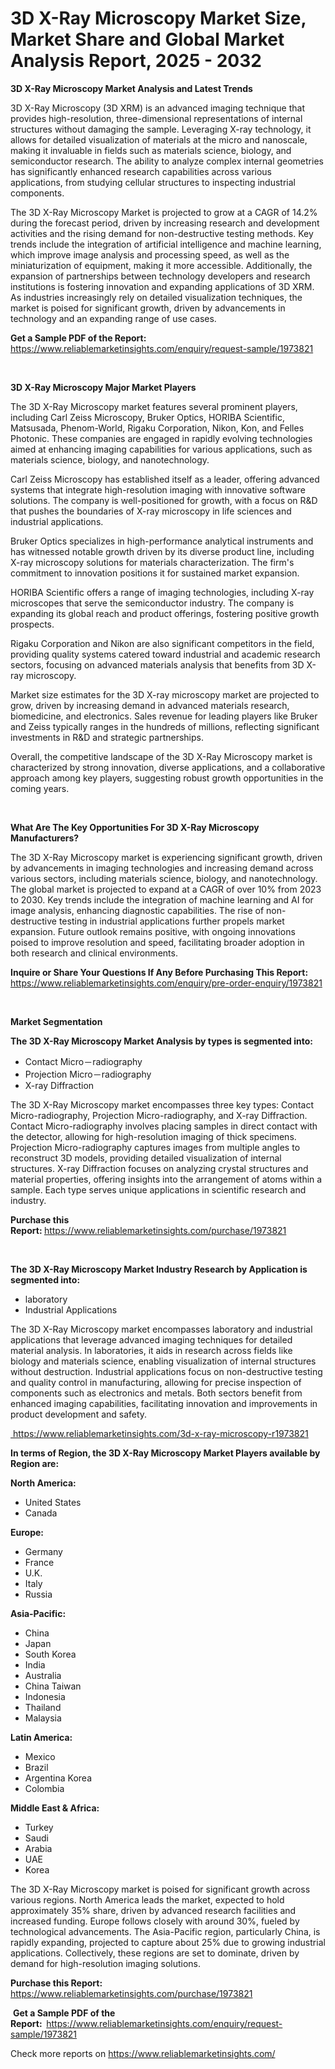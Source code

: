 <p><h1>3D X-Ray Microscopy Market Size, Market Share and Global Market Analysis Report, 2025 - 2032</h1></p><p><strong>3D X-Ray Microscopy Market Analysis and Latest Trends</strong></p>
<p><p>3D X-Ray Microscopy (3D XRM) is an advanced imaging technique that provides high-resolution, three-dimensional representations of internal structures without damaging the sample. Leveraging X-ray technology, it allows for detailed visualization of materials at the micro and nanoscale, making it invaluable in fields such as materials science, biology, and semiconductor research. The ability to analyze complex internal geometries has significantly enhanced research capabilities across various applications, from studying cellular structures to inspecting industrial components.</p><p>The 3D X-Ray Microscopy Market is projected to grow at a CAGR of 14.2% during the forecast period, driven by increasing research and development activities and the rising demand for non-destructive testing methods. Key trends include the integration of artificial intelligence and machine learning, which improve image analysis and processing speed, as well as the miniaturization of equipment, making it more accessible. Additionally, the expansion of partnerships between technology developers and research institutions is fostering innovation and expanding applications of 3D XRM. As industries increasingly rely on detailed visualization techniques, the market is poised for significant growth, driven by advancements in technology and an expanding range of use cases.</p></p>
<p><strong>Get a Sample PDF of the Report:&nbsp;</strong> <a href="https://www.reliablemarketinsights.com/enquiry/request-sample/1973821?utm_campaign=2102&utm_medium=2&utm_source=Github&utm_content=ia&utm_term=01032025&utm_id=3d-x-ray-microscopy">https://www.reliablemarketinsights.com/enquiry/request-sample/1973821</a></p>
<p>&nbsp;</p>
<p><strong>3D X-Ray Microscopy Major Market Players</strong></p>
<p><p>The 3D X-Ray Microscopy market features several prominent players, including Carl Zeiss Microscopy, Bruker Optics, HORIBA Scientific, Matsusada, Phenom-World, Rigaku Corporation, Nikon, Kon, and Felles Photonic. These companies are engaged in rapidly evolving technologies aimed at enhancing imaging capabilities for various applications, such as materials science, biology, and nanotechnology.</p><p>Carl Zeiss Microscopy has established itself as a leader, offering advanced systems that integrate high-resolution imaging with innovative software solutions. The company is well-positioned for growth, with a focus on R&D that pushes the boundaries of X-ray microscopy in life sciences and industrial applications.</p><p>Bruker Optics specializes in high-performance analytical instruments and has witnessed notable growth driven by its diverse product line, including X-ray microscopy solutions for materials characterization. The firm's commitment to innovation positions it for sustained market expansion.</p><p>HORIBA Scientific offers a range of imaging technologies, including X-ray microscopes that serve the semiconductor industry. The company is expanding its global reach and product offerings, fostering positive growth prospects.</p><p>Rigaku Corporation and Nikon are also significant competitors in the field, providing quality systems catered toward industrial and academic research sectors, focusing on advanced materials analysis that benefits from 3D X-ray microscopy.</p><p>Market size estimates for the 3D X-ray microscopy market are projected to grow, driven by increasing demand in advanced materials research, biomedicine, and electronics. Sales revenue for leading players like Bruker and Zeiss typically ranges in the hundreds of millions, reflecting significant investments in R&D and strategic partnerships.</p><p>Overall, the competitive landscape of the 3D X-Ray Microscopy market is characterized by strong innovation, diverse applications, and a collaborative approach among key players, suggesting robust growth opportunities in the coming years.</p></p>
<p>&nbsp;</p>
<p><strong>What Are The Key Opportunities For 3D X-Ray Microscopy Manufacturers?</strong></p>
<p><p>The 3D X-Ray Microscopy market is experiencing significant growth, driven by advancements in imaging technologies and increasing demand across various sectors, including materials science, biology, and nanotechnology. The global market is projected to expand at a CAGR of over 10% from 2023 to 2030. Key trends include the integration of machine learning and AI for image analysis, enhancing diagnostic capabilities. The rise of non-destructive testing in industrial applications further propels market expansion. Future outlook remains positive, with ongoing innovations poised to improve resolution and speed, facilitating broader adoption in both research and clinical environments.</p></p>
<p><strong>Inquire or Share Your Questions If Any Before Purchasing This Report:</strong> <a href="https://www.reliablemarketinsights.com/enquiry/pre-order-enquiry/1973821?utm_campaign=2102&utm_medium=2&utm_source=Github&utm_content=ia&utm_term=01032025&utm_id=3d-x-ray-microscopy">https://www.reliablemarketinsights.com/enquiry/pre-order-enquiry/1973821</a></p>
<p>&nbsp;</p>
<p><strong>Market Segmentation</strong></p>
<p><strong>The 3D X-Ray Microscopy Market Analysis by types is segmented into:</strong></p>
<p><ul><li>Contact Micro－radiography</li><li>Projection Micro－radiography</li><li>X-ray Diffraction</li></ul></p>
<p><p>The 3D X-Ray Microscopy market encompasses three key types: Contact Micro-radiography, Projection Micro-radiography, and X-ray Diffraction. Contact Micro-radiography involves placing samples in direct contact with the detector, allowing for high-resolution imaging of thick specimens. Projection Micro-radiography captures images from multiple angles to reconstruct 3D models, providing detailed visualization of internal structures. X-ray Diffraction focuses on analyzing crystal structures and material properties, offering insights into the arrangement of atoms within a sample. Each type serves unique applications in scientific research and industry.</p></p>
<p><strong>Purchase this Report:&nbsp;</strong><a href="https://www.reliablemarketinsights.com/purchase/1973821?utm_campaign=2102&utm_medium=2&utm_source=Github&utm_content=ia&utm_term=01032025&utm_id=3d-x-ray-microscopy">https://www.reliablemarketinsights.com/purchase/1973821</a></p>
<p>&nbsp;</p>
<p><strong>The 3D X-Ray Microscopy Market Industry Research by Application is segmented into:</strong></p>
<p><ul><li>laboratory</li><li>Industrial Applications</li></ul></p>
<p><p>The 3D X-Ray Microscopy market encompasses laboratory and industrial applications that leverage advanced imaging techniques for detailed material analysis. In laboratories, it aids in research across fields like biology and materials science, enabling visualization of internal structures without destruction. Industrial applications focus on non-destructive testing and quality control in manufacturing, allowing for precise inspection of components such as electronics and metals. Both sectors benefit from enhanced imaging capabilities, facilitating innovation and improvements in product development and safety.</p></p>
<p><a href="https://www.reliablemarketinsights.com/3d-x-ray-microscopy-r1973821?utm_campaign=2102&utm_medium=2&utm_source=Github&utm_content=ia&utm_term=01032025&utm_id=3d-x-ray-microscopy">&nbsp;https://www.reliablemarketinsights.com/3d-x-ray-microscopy-r1973821</a></p>
<p><strong>In terms of Region, the 3D X-Ray Microscopy Market Players available by Region are:</strong></p>
<p>
    <p> <strong> North America: </strong>
        <ul>
            <li>United States</li>
            <li>Canada</li>
        </ul>
        </p> 
    <p> <strong> Europe: </strong>
        <ul>
            <li>Germany</li>
            <li>France</li>
            <li>U.K.</li>
            <li>Italy</li>
            <li>Russia</li>
        </ul>
        </p> 
    <p> <strong> Asia-Pacific: </strong>
        <ul>
            <li>China</li>
            <li>Japan</li>
            <li>South Korea</li>
            <li>India</li>
            <li>Australia</li>
            <li>China Taiwan</li>
            <li>Indonesia</li>
            <li>Thailand</li>
            <li>Malaysia</li>
        </ul>
        </p> 
    <p> <strong> Latin America: </strong>
        <ul>
            <li>Mexico</li>
            <li>Brazil</li>
            <li>Argentina Korea</li>
            <li>Colombia</li>
        </ul>
        </p> 
    <p> <strong> Middle East & Africa: </strong>
        <ul>
            <li>Turkey</li>
            <li>Saudi</li>
            <li>Arabia</li>
            <li>UAE</li>
            <li>Korea</li>
        </ul>
    </p>
    </p>
<p><p>The 3D X-Ray Microscopy market is poised for significant growth across various regions. North America leads the market, expected to hold approximately 35% share, driven by advanced research facilities and increased funding. Europe follows closely with around 30%, fueled by technological advancements. The Asia-Pacific region, particularly China, is rapidly expanding, projected to capture about 25% due to growing industrial applications. Collectively, these regions are set to dominate, driven by demand for high-resolution imaging solutions.</p></p>
<p><strong>Purchase this Report: </strong><a href="https://www.reliablemarketinsights.com/purchase/1973821?utm_campaign=2102&utm_medium=2&utm_source=Github&utm_content=ia&utm_term=01032025&utm_id=3d-x-ray-microscopy">https://www.reliablemarketinsights.com/purchase/1973821</a></p>
<p>&nbsp;<strong>Get a Sample PDF of the Report:&nbsp;&nbsp;</strong><a href="https://www.reliablemarketinsights.com/enquiry/request-sample/1973821?utm_campaign=2102&utm_medium=2&utm_source=Github&utm_content=ia&utm_term=01032025&utm_id=3d-x-ray-microscopy">https://www.reliablemarketinsights.com/enquiry/request-sample/1973821</a></p>
<p><strong></strong></p>
<p>Check more reports on <a href="https://www.reliablemarketinsights.com/?utm_campaign=2102&utm_medium=2&utm_source=Github&utm_content=ia&utm_term=01032025&utm_id=3d-x-ray-microscopy">https://www.reliablemarketinsights.com/</a></p>